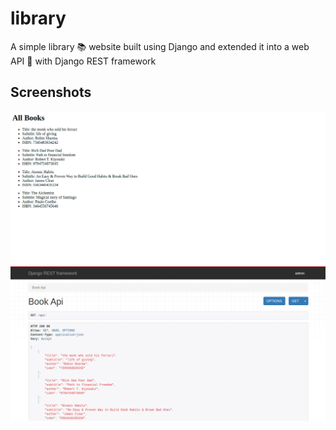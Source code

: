 # library
A simple library :books: website built using Django and extended it into a web API :repeat:  with Django REST framework

## Screenshots
![](images/django.png)
![](images/django_rest.png)
